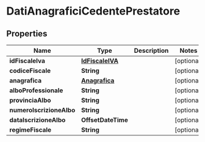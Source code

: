 

# DatiAnagraficiCedentePrestatore


## Properties

| Name | Type | Description | Notes |
|------------ | ------------- | ------------- | -------------|
|**idFiscaleIva** | [**IdFiscaleIVA**](IdFiscaleIVA.md) |  |  [optional] |
|**codiceFiscale** | **String** |  |  [optional] |
|**anagrafica** | [**Anagrafica**](Anagrafica.md) |  |  [optional] |
|**alboProfessionale** | **String** |  |  [optional] |
|**provinciaAlbo** | **String** |  |  [optional] |
|**numeroIscrizioneAlbo** | **String** |  |  [optional] |
|**dataIscrizioneAlbo** | **OffsetDateTime** |  |  [optional] |
|**regimeFiscale** | **String** |  |  [optional] |



